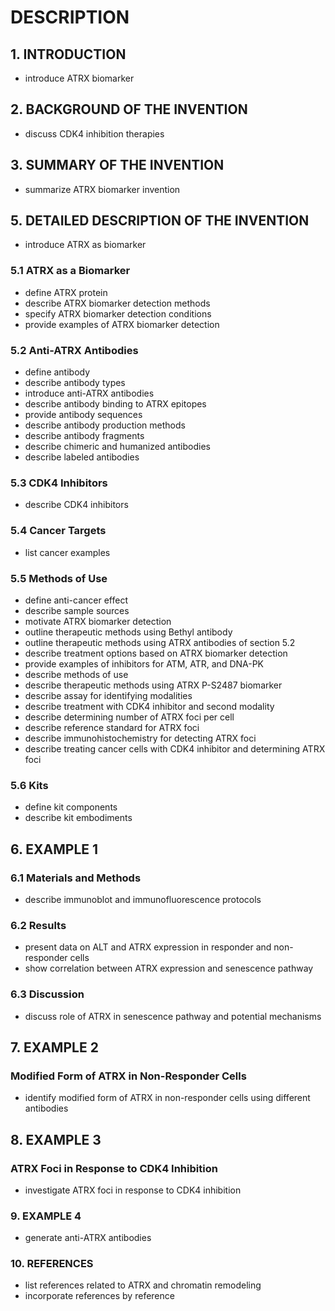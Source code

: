# DESCRIPTION

## 1. INTRODUCTION

- introduce ATRX biomarker

## 2. BACKGROUND OF THE INVENTION

- discuss CDK4 inhibition therapies

## 3. SUMMARY OF THE INVENTION

- summarize ATRX biomarker invention

## 5. DETAILED DESCRIPTION OF THE INVENTION

- introduce ATRX as biomarker

### 5.1 ATRX as a Biomarker

- define ATRX protein
- describe ATRX biomarker detection methods
- specify ATRX biomarker detection conditions
- provide examples of ATRX biomarker detection

### 5.2 Anti-ATRX Antibodies

- define antibody
- describe antibody types
- introduce anti-ATRX antibodies
- describe antibody binding to ATRX epitopes
- provide antibody sequences
- describe antibody production methods
- describe antibody fragments
- describe chimeric and humanized antibodies
- describe labeled antibodies

### 5.3 CDK4 Inhibitors

- describe CDK4 inhibitors

### 5.4 Cancer Targets

- list cancer examples

### 5.5 Methods of Use

- define anti-cancer effect
- describe sample sources
- motivate ATRX biomarker detection
- outline therapeutic methods using Bethyl antibody
- outline therapeutic methods using ATRX antibodies of section 5.2
- describe treatment options based on ATRX biomarker detection
- provide examples of inhibitors for ATM, ATR, and DNA-PK
- describe methods of use
- describe therapeutic methods using ATRX P-S2487 biomarker
- describe assay for identifying modalities
- describe treatment with CDK4 inhibitor and second modality
- describe determining number of ATRX foci per cell
- describe reference standard for ATRX foci
- describe immunohistochemistry for detecting ATRX foci
- describe treating cancer cells with CDK4 inhibitor and determining ATRX foci

### 5.6 Kits

- define kit components
- describe kit embodiments

## 6. EXAMPLE 1

### 6.1 Materials and Methods

- describe immunoblot and immunofluorescence protocols

### 6.2 Results

- present data on ALT and ATRX expression in responder and non-responder cells
- show correlation between ATRX expression and senescence pathway

### 6.3 Discussion

- discuss role of ATRX in senescence pathway and potential mechanisms

## 7. EXAMPLE 2

### Modified Form of ATRX in Non-Responder Cells

- identify modified form of ATRX in non-responder cells using different antibodies

## 8. EXAMPLE 3

### ATRX Foci in Response to CDK4 Inhibition

- investigate ATRX foci in response to CDK4 inhibition

### 9. EXAMPLE 4

- generate anti-ATRX antibodies

### 10. REFERENCES

- list references related to ATRX and chromatin remodeling
- incorporate references by reference

